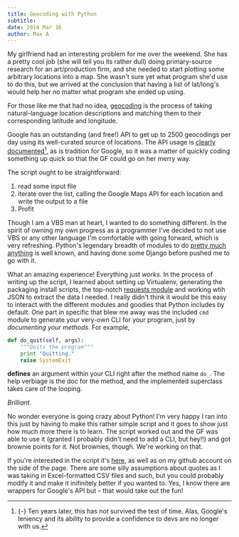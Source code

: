 ```yaml
---
title: Geocoding with Python
subtitle: 
date: 2014 Mar 16
author: Max A
---
```


<section>

My girlfriend had an interesting problem for me over the weekend. She has a pretty cool job (she will tell you its rather dull) doing primary-source research for an art/production firm, and she needed to start plotting some arbitrary locations into a map. She wasn't sure yet what program she'd use to do this, but we arrived at the conclusion that having a list of lat/long's would help her no matter what program she ended up using.

For those like me that had no idea, [geocoding](https://en.wikipedia.org/wiki/Geocoding) is the process of taking natural-language location descriptions and matching them to their corresponding latitude and longitude. 

Google has an outstanding (and free!) API to get up to 2500 geocodings per day using its well-curated source of locations. The API usage is [clearly documented](https://developers.google.com/maps/documentation/geocoding/)[^gnote], as is tradition for Google, so it was a matter of quickly coding something up quick so that the GF could go on her merry way.

[^gnote]: 
	{-} Ten years later, this has not survived the test of time. Alas, Google's leniency and its ability to provide a confidence to devs are no longer with us.

The script ought to be straightforward:

1. read some input file
2. iterate over the list, calling the Google Maps API for each location and write the output to a file
3. Profit

Though I am a VBS man at heart, I wanted to do something different. In the spirit of owning my own progress as a programmer I've decided to not use VBS or any other language I'm comfortable with going forward, which is very refreshing. Python's legendary breadth of modules to do [pretty much anything](https://www.python.org/doc/humor/#shooting-yourself-in-the-foot) is well known, and having done some Django before pushed me to go with it.

What an amazing experience! Everything just *works*. In the process of writing up the script, I learned about setting up Virtualenv, generating the packaging install scripts, the top-notch [requests module](http://docs.python-requests.org/en/latest/) and working wtih JSON to extract the data I needed. I really didn't think it would be this easy to interact with the different modules and goodies that Python includes by default. One part in specific that blew me away was the included `cmd` module to generate your very-own CLI for your program, just by *documenting your methods*. For example,

```python
def do_quit(self, args):
	"""Quits the program"""
	print "Quitting."
	raise SystemExit
```

**defines** an argument within your CLI right after the method name `do_`. The help verbiage is the doc for the method, and the implemented superclass takes care of the looping.

*Brilliant*.

No wonder everyone is going crazy about Python! I'm very happy I ran into this just by having to make this rather simple script and it goes to show just how much more there is to learn. The script worked out and the GF was able to use it (granted I probably didn't need to add a CLI, but hey!!) and got brownie points for it. Not brownies, though. We're working on that.

If you're interested in the script it's [here](https://github.com/maxArturo/gMapsGeoCoder/blob/master/geocoder.py), as well as on my github account on the side of the page. There are some silly assumptions about quotes as I was taking in Excel-formatted CSV files and such, but you could probably modify it and make it inifinitely better if you wanted to. Yes, I know there are wrappers for Google's API but – that would take out the fun!

</section>